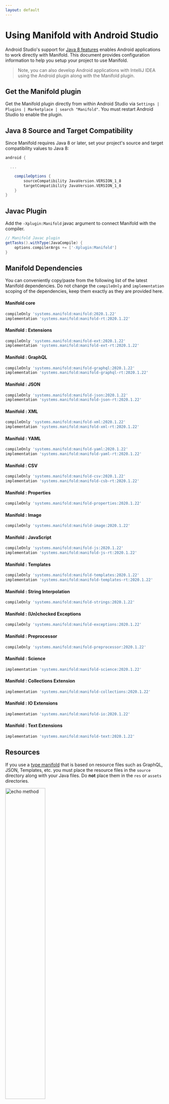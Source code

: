 ```yaml
---
layout: default
---
```


# Using Manifold with Android Studio

Android Studio's support for [Java 8 features](https://developer.android.com/studio/write/java8-support.html) enables
Android applications to work directly with Manifold. This document provides configuration information to help you setup
your project to use Manifold.

>Note, you can also develop Android applications with IntelliJ IDEA using the Android plugin along with the Manifold
>plugin. 

## Get the Manifold plugin
Get the Manifold plugin directly from within Android Studio via `Settings | Plugins | Marketplace | search "Manifold"`.
You must restart Android Studio to enable the plugin. 
 
## Java 8 Source and Target Compatibility 
Since Manifold requires Java 8 or later, set your project's source and target compatibility values to Java 8:

```groovy
android {

  ...

    compileOptions {
        sourceCompatibility JavaVersion.VERSION_1_8
        targetCompatibility JavaVersion.VERSION_1_8
    }
}
```

## Javac Plugin
Add the `-Xplugin:Manifold` javac argument to connect Manifold with the compiler.

```groovy
// Manifold Javac plugin
getTasks().withType(JavaCompile) {
    options.compilerArgs += ['-Xplugin:Manifold']
}
```    

## Manifold Dependencies
You can conveniently copy/paste from the following list of the latest Manifold dependencies. Do not change the
`compileOnly` and `implementation` scoping of the dependencies, keep them exactly as they are provided here.

#### Manifold core
```groovy
compileOnly 'systems.manifold:manifold:2020.1.22'
implementation 'systems.manifold:manifold-rt:2020.1.22'
```
#### Manifold : Extensions
```groovy
compileOnly 'systems.manifold:manifold-ext:2020.1.22'
implementation 'systems.manifold:manifold-ext-rt:2020.1.22'
```
#### Manifold : GraphQL
```groovy
compileOnly 'systems.manifold:manifold-graphql:2020.1.22'
implementation 'systems.manifold:manifold-graphql-rt:2020.1.22'
```
#### Manifold : JSON
```groovy
compileOnly 'systems.manifold:manifold-json:2020.1.22'
implementation 'systems.manifold:manifold-json-rt:2020.1.22'
```
#### Manifold : XML
```groovy
compileOnly 'systems.manifold:manifold-xml:2020.1.22'
implementation 'systems.manifold:manifold-xml-rt:2020.1.22'
```
#### Manifold : YAML
```groovy
compileOnly 'systems.manifold:manifold-yaml:2020.1.22'
implementation 'systems.manifold:manifold-yaml-rt:2020.1.22'
```
#### Manifold : CSV
```groovy
compileOnly 'systems.manifold:manifold-csv:2020.1.22'
implementation 'systems.manifold:manifold-csb-rt:2020.1.22'
```
#### Manifold : Properties
```groovy
compileOnly 'systems.manifold:manifold-properties:2020.1.22'
```
#### Manifold : Image
```groovy
compileOnly 'systems.manifold:manifold-image:2020.1.22'
```
#### Manifold : JavaScript
```groovy
compileOnly 'systems.manifold:manifold-js:2020.1.22'
implementation 'systems.manifold:manifold-js-rt:2020.1.22'
```
#### Manifold : Templates
```groovy
compileOnly 'systems.manifold:manifold-templates:2020.1.22'
implementation 'systems.manifold:manifold-templates-rt:2020.1.22'
```
#### Manifold : String Interpolation
```groovy
compileOnly 'systems.manifold:manifold-strings:2020.1.22'
```
#### Manifold : (Un)checked Exceptions
```groovy
compileOnly 'systems.manifold:manifold-exceptions:2020.1.22'
```
#### Manifold : Preprocessor
```groovy
compileOnly 'systems.manifold:manifold-preprocessor:2020.1.22'
```
#### Manifold : Science
```groovy
implementation 'systems.manifold:manifold-science:2020.1.22'
```
#### Manifold : Collections Extension
```groovy
implementation 'systems.manifold:manifold-collections:2020.1.22'
```
#### Manifold : IO Extensions
```groovy
implementation 'systems.manifold:manifold-io:2020.1.22'
```
#### Manifold : Text Extensions
```groovy
implementation 'systems.manifold:manifold-text:2020.1.22'
```

## Resources

If you use a [type manifold](https://github.com/manifold-systems/manifold/tree/master/manifold-core-parent/manifold#the-big-picture)
that is based on resource files such as GraphQL, JSON, Templates, etc. you must place the resource files in the 
`source` directory along with your Java files.  Do **not** place them in the `res` or `assets` directories.
 
<p><img src="http://manifold.systems/images/android_resources.png" alt="echo method" width="50%" height="50%"/></p> 

